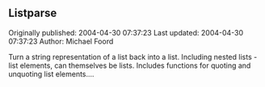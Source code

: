 ## Listparse 
Originally published: 2004-04-30 07:37:23 
Last updated: 2004-04-30 07:37:23 
Author: Michael Foord 
 
Turn a string representation of a list back into a list. Including nested lists - list elements, can themselves be lists. Includes functions for quoting and unquoting list elements....